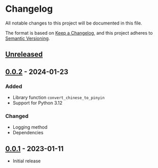 # Changelog

All notable changes to this project will be documented in this file.

The format is based on [Keep a Changelog](https://keepachangelog.com/en/1.1.0/),
and this project adheres to [Semantic Versioning](https://semver.org/spec/v2.0.0.html).

## [Unreleased]

## [0.0.2] - 2024-01-23

### Added

- Library function `convert_chinese_to_pinyin`
- Support for Python 3.12

### Changed

- Logging method
- Dependencies

## [0.0.1] - 2023-01-11

- Initial release

[unreleased]: https://github.com/stefantaubert/dict-from-pypinyin/compare/v0.0.2...HEAD
[0.0.2]: https://github.com/stefantaubert/dict-from-pypinyin/compare/compare/v0.0.2...v0.0.1
[0.0.1]: https://github.com/stefantaubert/dict-from-pypinyin/compare/releases/tag/v0.0.1
